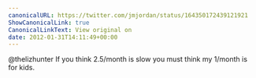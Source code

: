 ```yaml
---
canonicalURL: https://twitter.com/jmjordan/status/164350172439121921
ShowCanonicalLink: true
CanonicalLinkText: View original on
date: 2012-01-31T14:11:49+00:00
---
```

@thelizhunter If you think 2.5/month is slow you must think my 1/month is for kids.